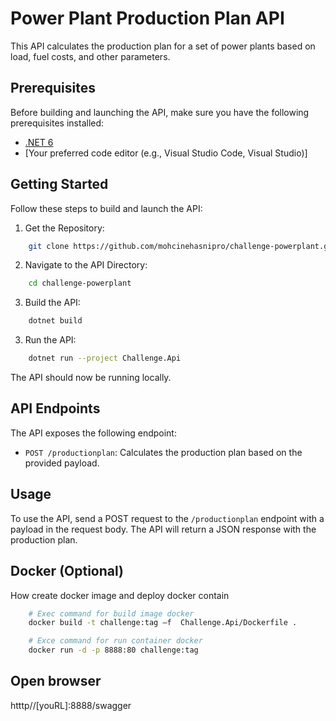 ﻿# Power Plant Production Plan API

This API calculates the production plan for a set of power plants based on load, fuel costs, and other parameters.

## Prerequisites

Before building and launching the API, make sure you have the following prerequisites installed:

- [.NET 6](https://dotnet.microsoft.com/download/dotnet/6.0)
- [Your preferred code editor (e.g., Visual Studio Code, Visual Studio)]

## Getting Started

Follow these steps to build and launch the API:

1. Get the Repository:
```bash 
    git clone https://github.com/mohcinehasnipro/challenge-powerplant.git
```

2. Navigate to the API Directory:
```bash 
    cd challenge-powerplant
```
3. Build the API:
```bash
	dotnet build
```
3. Run the API:
```bash
	dotnet run --project Challenge.Api
```

The API should now be running locally.

## API Endpoints
The API exposes the following endpoint:

- `POST /productionplan`: Calculates the production plan based on the provided payload.

## Usage
To use the API, send a POST request to the `/productionplan` endpoint with a payload in the request body.
The API will return a JSON response with the production plan.

## Docker (Optional)
How create docker image and deploy docker contain
```bash
	# Exec command for build image docker
	docker build -t challenge:tag –f  Challenge.Api/Dockerfile .

	# Exce command for run container docker
	docker run -d -p 8888:80 challenge:tag
```
## Open browser
htttp//[youRL]:8888/swagger
